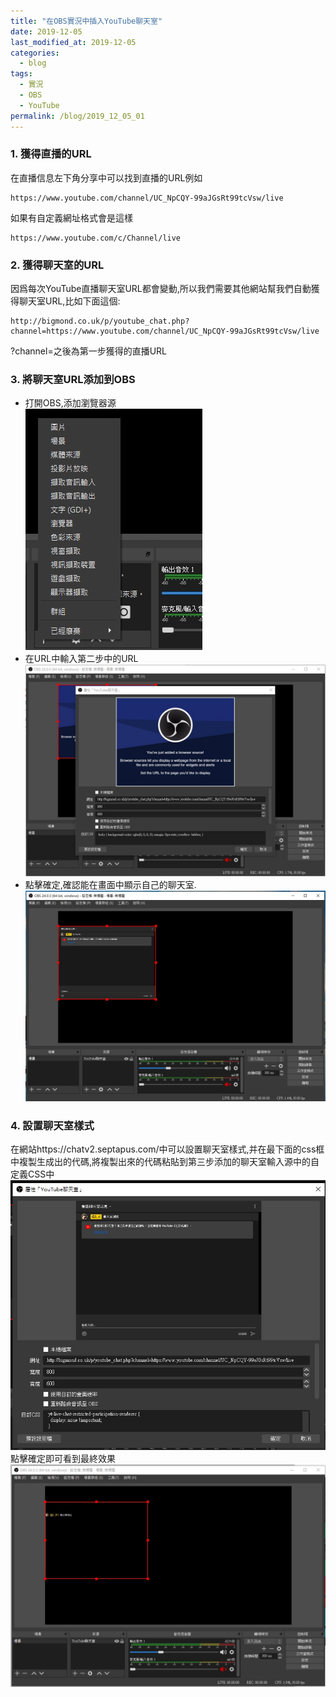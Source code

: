 ```yaml
---
title: "在OBS實況中插入YouTube聊天室"
date: 2019-12-05
last_modified_at: 2019-12-05
categories:
  - blog
tags:
  - 實況
  - OBS
  - YouTube
permalink: /blog/2019_12_05_01
---
```

### 1. 獲得直播的URL

在直播信息左下角分享中可以找到直播的URL例如
```
https://www.youtube.com/channel/UC_NpCQY-99aJGsRt99tcVsw/live
```
如果有自定義網址格式會是這樣
```
https://www.youtube.com/c/Channel/live
```
### 2. 獲得聊天室的URL

因爲每次YouTube直播聊天室URL都會變動,所以我們需要其他網站幫我們自動獲得聊天室URL,比如下面這個:
```
http://bigmond.co.uk/p/youtube_chat.php?channel=https://www.youtube.com/channel/UC_NpCQY-99aJGsRt99tcVsw/live
```
?channel=之後為第一步獲得的直播URL
### 3. 將聊天室URL添加到OBS
- 打開OBS,添加瀏覽器源<br>
![](/assets/images/2019_12_05_01/2019_12_06_001849.jpg)
- 在URL中輸入第二步中的URL<br>
![](/assets/images/2019_12_05_01/2019_12_06_001544.jpg)
- 點擊確定,確認能在畫面中顯示自己的聊天室.<br>
![](/assets/images/2019_12_05_01/2019_12_06_003559.jpg)
### 4. 設置聊天室樣式

在網站https://chatv2.septapus.com/中可以設置聊天室樣式,并在最下面的css框中複製生成出的代碼,將複製出來的代碼粘貼到第三步添加的聊天室輸入源中的自定義CSS中<br>
![](/assets/images/2019_12_05_01/2019_12_06_003748.jpg)
點擊確定即可看到最終效果
![](/assets/images/2019_12_05_01/2019_12_06_003846.jpg)